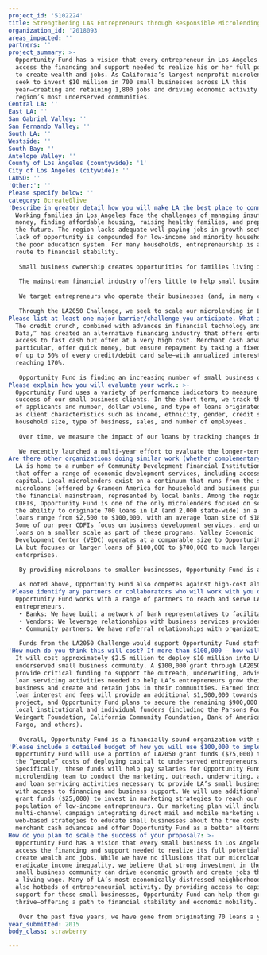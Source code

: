 ```yaml
---
project_id: '5102224'
title: Strengthening LAs Entrepreneurs through Responsible Microlending
organization_id: '2018093'
areas_impacted: ''
partners: ''
project_summary: >-
  Opportunity Fund has a vision that every entrepreneur in Los Angeles can
  access the financing and support needed to realize his or her full potential
  to create wealth and jobs. As California’s largest nonprofit microlender, we
  seek to invest $10 million in 700 small businesses across LA this
  year—creating and retaining 1,800 jobs and driving economic activity in the
  region’s most underserved communities.
Central LA: ''
East LA: ''
San Gabriel Valley: ''
San Fernando Valley: ''
South LA: ''
Westside: ''
South Bay: ''
Antelope Valley: ''
County of Los Angeles (countywide): '1'
City of Los Angeles (citywide): ''
LAUSD: ''
'Other:': ''
Please specify below: ''
category: 0create0live
'Describe in greater detail how you will make LA the best place to connect:': >-
  Working families in Los Angeles face the challenges of managing insufficient
  money, finding affordable housing, raising healthy families, and preparing for
  the future. The region lacks adequate well-paying jobs in growth sectors; this
  lack of opportunity is compounded for low-income and minority households by
  the poor education system. For many households, entrepreneurship is a primary
  route to financial stability. 
   
   Small business ownership creates opportunities for families living in poverty to pursue stability and economic mobility, while creating jobs in their communities. If one in three microenterprises hired an additional person, the U.S. would return to full employment; if every microbusiness generated $5,000 more annually, this would add $20B to the economy. Yet, every day, 8,000 small businesses in the U.S. are turned down for a loan; 50% of small businesses fail, often due to an inability to access the capital they need to grow because of language and cultural barriers, limited assets, low capital needs, and credit issues. 
   
   The mainstream financial industry offers little to help small businesses access the capital they need to grow and thrive, especially in places like East LA, Boyle Heights, and Downtown. The fast-growing alternative financing industry offers access to fast cash, but often at a high cost that can strangle a small business’ cash flow. Opportunity Fund is filling this financing gap by pioneering a new approach that combines technology, efficiency, market knowledge, and impact measurement to help entrepreneurs build sustainable enterprises and a better life for themselves and their families. By deploying affordable, responsible microloans to underserved entrepreneurs, our microlending program helps drive small business growth and job creation in the communities that need it most. 
   
   We target entrepreneurs who operate their businesses (and, in many cases, live their lives) outside the financial mainstream. In LA, our borrowers are 98% minority, with an average median household income of less than $25,000. These clients have a 90% business survival rate; each loan we originate creates or sustains 2.5 jobs on average. 
   
   Through the LA2050 Challenge, we seek to scale our microlending in LA’s underserved communities to serve 700 small business owners in 2016—creating and retaining 1,800 jobs and generating more than $25 million in annual economic activity through new spending, wages, and tax revenues.
Please list at least one major barrier/challenge you anticipate. What is your strategy for overcoming these obstacles?: >-
  The credit crunch, combined with advances in financial technology and “Big
  Data,” has created an alternative financing industry that offers entrepreneurs
  access to fast cash but often at a very high cost. Merchant cash advances, in
  particular, offer quick money, but ensure repayment by taking a fixed portion
  of up to 50% of every credit/debit card sale—with annualized interest rates
  reaching 170%. 
   
   Opportunity Fund is finding an increasing number of small business owners who come to us with multiple “stacked” cash advances that are squeezing daily cash flow to such an extent that the business may not survive. Unfortunately, many of these stacked businesses have such constricted cash flow that they cannot qualify for an Opportunity Fund loan. To address this challenge, we seek to prevent entrepreneurs from taking on a cash advance in the first place by getting to them before the merchant cash advance providers do—through outreach, partnerships, and borrower education.
Please explain how you will evaluate your work.: >-
  Opportunity Fund uses a variety of performance indicators to measure the
  success of our small business clients. In the short term, we track the number
  of applicants and number, dollar volume, and type of loans originated, as well
  as client characteristics such as income, ethnicity, gender, credit score,
  household size, type of business, sales, and number of employees. 
   
   Over time, we measure the impact of our loans by tracking changes in borrower household income; growth of business sales and income; job creation; and business survival rates. We also gather data related to client satisfaction and confidence in running their business. 
   
   We recently launched a multi-year effort to evaluate the longer-term impact of microloans on businesses, households, and the community at large. This study will gather and analyze data from thousands of microlending clients to deepen our understanding of the impact of a microloan on key economic and household measures.
Are there other organizations doing similar work (whether complementary or competitive)? What is unique about your proposed approach?: >-
  LA is home to a number of Community Development Financial Institutions (CDFIs)
  that offer a range of economic development services, including access to
  capital. Local microlenders exist on a continuum that runs from the smallest
  microloans (offered by Grameen America for household and business purposes) to
  the financial mainstream, represented by local banks. Among the region’s
  CDFIs, Opportunity Fund is one of the only microlenders focused on scale with
  the ability to originate 700 loans in LA (and 2,000 state-wide) in a year. Our
  loans range from $2,500 to $100,000, with an average loan size of $18,000.
  Some of our peer CDFIs focus on business development services, and originate
  loans on a smaller scale as part of these programs. Valley Economic
  Development Center (VEDC) operates at a comparable size to Opportunity Fund in
  LA but focuses on larger loans of $100,000 to $700,000 to much larger
  enterprises. 
   
   By providing microloans to smaller businesses, Opportunity Fund is able to ensure the full range of entrepreneurs in LA has access to affordable financing. In addition, we offer our unique EasyPay loan--an innovative automated loan repayment system that allows borrowers to repay loans through a small, fixed percentage of daily credit/debit card sales. 
   
   As noted above, Opportunity Fund also competes against high-cost alternative financing products. For small business owners who cannot qualify for a traditional bank loan, there are few good alternatives. Credit cards provide access to financing to invest in a growing business, but can leave entrepreneurs with high balances and poor credit scores. Payday lenders offer fast cash, but at a perilously high interest rate. Opportunity Fund’s most significant competition is from merchant cash advances (MCAs) and other unregulated small business financing products. The merchant cash advance industry consists of non-bank companies whose products are unregulated, and who do not report to credit bureaus. Despite charging exorbitant rates, MCA providers hold $1 to $2 billion in outstanding financing to small businesses. Through EasyPay, Opportunity Fund is the only nonprofit lender in the country that is able to provide an affordable alternative to merchant cash advances that incorporates their convenience and flexibility, but with far greater benefit to small business owners.
'Please identify any partners or collaborators who will work with you on this project. How much of the $100,000 grant award will each partner receive?': >-
  Opportunity Fund works with a range of partners to reach and serve LA’s
  entrepreneurs.
   • Banks: We have built a network of bank representatives to facilitate referrals of clients who have been declined for a loan. 
   • Vendors: We leverage relationships with business services providers to raise awareness and generate referrals, including commercial vehicle dealers, tax advisors, CPAs, and equipment vendors (manufacturers of food trucks, dry cleaning equipment, etc.). 
   • Community partners: We have referral relationships with organizations that serve local low-income and disadvantaged communities, such as Vermont Slauson Economic Development Corporation and City of LA Business Source Offices.
   
   Funds from the LA2050 Challenge would support Opportunity Fund staff in building and nurturing these critical partnerships, but funding would not go directly to partners.
'How much do you think this will cost? If more than $100,000 – how will you cover the additional costs?': >-
  It will cost approximately $2.5 million to deploy $10 million into LA's
  underserved small business community. A $100,000 grant through LA2050 will
  provide critical funding to support the outreach, underwriting, advising, and
  loan servicing activities needed to help LA’s entrepreneurs grow their
  business and create and retain jobs in their communities. Earned income from
  loan interest and fees will provide an additional $1,500,000 towards this
  project, and Opportunity Fund plans to secure the remaining $900,000 from
  local institutional and individual funders (including the Parsons Foundation,
  Weingart Foundation, California Community Foundation, Bank of America, Wells
  Fargo, and others). 
   
   Overall, Opportunity Fund is a financially sound organization with strong cash reserves. Given our strong track record of social impact—and the growing recognition of the importance of access to capital in helping underserved small business owners create jobs and spur economic growth—we remain confident of our ability to secure the funds we need to scale microlending, expand our impact in LA, and fulfill our mission. To meet the funding challenges ahead, we will rely on our growing base of supporters, board members who help expand our network, and our reputation as a microfinance leader and innovator.
'Please include a detailed budget of how you will use $100,000 to implement this project.': >-
  Opportunity Fund will use a portion of LA2050 grant funds ($75,000) to cover
  the “people” costs of deploying capital to underserved entrepreneurs.
  Specifically, these funds will help pay salaries for Opportunity Fund’s
  microlending team to conduct the marketing, outreach, underwriting, advising,
  and loan servicing activities necessary to provide LA’s small business owners
  with access to financing and business support. We will use additional LA2050
  grant funds ($25,000) to invest in marketing strategies to reach our target
  population of low-income entrepreneurs. Our marketing plan will include a
  multi-channel campaign integrating direct mail and mobile marketing with
  web-based strategies to educate small businesses about the true costs of
  merchant cash advances and offer Opportunity Fund as a better alternative.
How do you plan to scale the success of your proposal?: >-
  Opportunity Fund has a vision that every small business in Los Angeles can
  access the financing and support needed to realize its full potential to
  create wealth and jobs. While we have no illusions that our microloans can
  eradicate income inequality, we believe that strong investment in the region’s
  small business community can drive economic growth and create jobs that offer
  a living wage. Many of LA’s most economically distressed neighborhoods are
  also hotbeds of entrepreneurial activity. By providing access to capital and
  support for these small businesses, Opportunity Fund can help them grow and
  thrive—offering a path to financial stability and economic mobility. 
   
   Over the past five years, we have gone from originating 70 loans a year in LA to 70loans a month in the county. We have achieved this growth by investing in the people and technology to reach and serve LA’s entrepreneurs. We know that every loan we make creates and sustains more than two jobs, and that every $1 we invest results in a ripple effect that generates almost $2 in new economic activity. By investing to scale in Los Angeles, Opportunity Fund is positioned to help thousands of small business owners access hundreds of millions of dollars in microloans by 2050—supporting job creation at significant scale while spurring economic growth in communities that need it most.
year_submitted: 2015
body_class: strawberry

---
```

